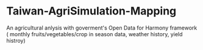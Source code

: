 # Taiwan-AgriSimulation-Mapping
An agricultural anlysis with goverment's Open Data for Harmony framework ( monthly fruits/vegetables/crop in season data, weather history, yield histroy)
